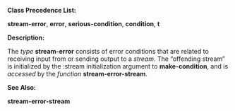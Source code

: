  

**Class Precedence List:** 

**stream-error**, **error**, **serious-condition**, **condition**, **t** 

**Description:** 

The *type* **stream-error** consists of error conditions that are related to receiving input from or sending output to a *stream*. The “offending stream” is initialized by the :stream initialization argument to **make-condition**, and is *accessed* by the *function* **stream-error-stream**. 

**See Also:** 

**stream-error-stream** 

